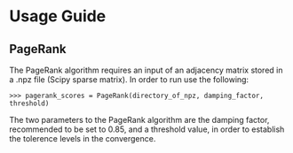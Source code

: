 # Usage Guide

## PageRank
The PageRank algorithm requires an input of an adjacency matrix stored in a .npz file (Scipy sparse matrix).
In order to run use the following:
```
>>> pagerank_scores = PageRank(directory_of_npz, damping_factor, threshold)

```

The two parameters to the PageRank algorithm are the damping factor, recommended to be set to 0.85, and a threshold value, in order to establish the tolerence levels in the convergence.

